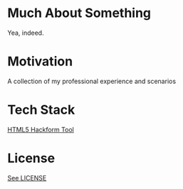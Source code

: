 # Much About Something

Yea, indeed.

# Motivation

A collection of my professional experience and scenarios

# Tech Stack

[HTML5 Hackform Tool](https://github.com/CookiesNCream/h5ht)

# License

[See LICENSE](https://github.com/CookiesNCream/Coffee-Cake-Conversations/blob/master/LICENSE.md)
